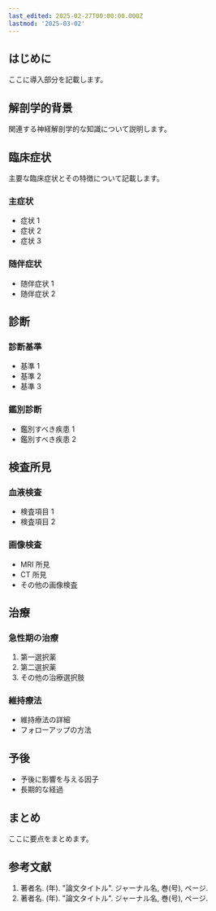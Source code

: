 ```yaml
---
last_edited: 2025-02-27T00:00:00.000Z
lastmod: '2025-03-02'
---
```






## はじめに

ここに導入部分を記載します。

## 解剖学的背景

関連する神経解剖学的な知識について説明します。

## 臨床症状

主要な臨床症状とその特徴について記載します。

### 主症状

- 症状 1
- 症状 2
- 症状 3

### 随伴症状

- 随伴症状 1
- 随伴症状 2

## 診断

### 診断基準

- 基準 1
- 基準 2
- 基準 3

### 鑑別診断

- 鑑別すべき疾患 1
- 鑑別すべき疾患 2

## 検査所見

### 血液検査

- 検査項目 1
- 検査項目 2

### 画像検査

- MRI 所見
- CT 所見
- その他の画像検査

## 治療

### 急性期の治療

1. 第一選択薬
2. 第二選択薬
3. その他の治療選択肢

### 維持療法

- 維持療法の詳細
- フォローアップの方法

## 予後

- 予後に影響を与える因子
- 長期的な経過

## まとめ

ここに要点をまとめます。

## 参考文献

1. 著者名. (年). "論文タイトル". ジャーナル名, 巻(号), ページ.
2. 著者名. (年). "論文タイトル". ジャーナル名, 巻(号), ページ. 
